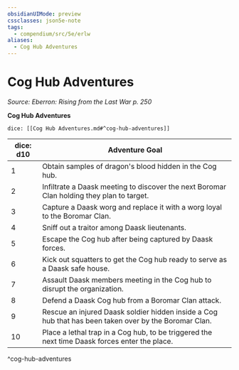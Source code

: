 ```yaml
---
obsidianUIMode: preview
cssclasses: json5e-note
tags:
  - compendium/src/5e/erlw
aliases:
  - Cog Hub Adventures
---
```

# Cog Hub Adventures
*Source: Eberron: Rising from the Last War p. 250* 

**Cog Hub Adventures**

`dice: [[Cog Hub Adventures.md#^cog-hub-adventures]]`

| dice: d10 | Adventure Goal |
|-----------|----------------|
| 1 | Obtain samples of dragon's blood hidden in the Cog hub. |
| 2 | Infiltrate a Daask meeting to discover the next Boromar Clan holding they plan to target. |
| 3 | Capture a Daask worg and replace it with a worg loyal to the Boromar Clan. |
| 4 | Sniff out a traitor among Daask lieutenants. |
| 5 | Escape the Cog hub after being captured by Daask forces. |
| 6 | Kick out squatters to get the Cog hub ready to serve as a Daask safe house. |
| 7 | Assault Daask members meeting in the Cog hub to disrupt the organization. |
| 8 | Defend a Daask Cog hub from a Boromar Clan attack. |
| 9 | Rescue an injured Daask soldier hidden inside a Cog hub that has been taken over by the Boromar Clan. |
| 10 | Place a lethal trap in a Cog hub, to be triggered the next time Daask forces enter the place. |
^cog-hub-adventures
